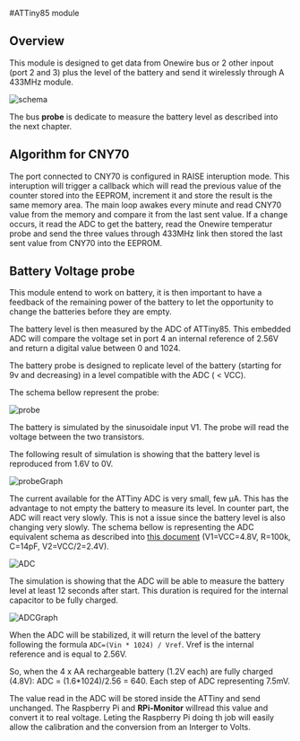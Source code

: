 #ATTiny85 module

## Overview
This module is designed to get data from Onewire bus or 2 other inpout (port 2 and 3) plus the level of the battery and send it wirelessly through A 433MHz module.

![schema](https://bitbucket.org/xberger/arduino-rfs/raw/master/Arduino/ATTiny85/Board/attiny85_schem_small.png)

The bus **probe** is dedicate to measure the battery level as described into the next chapter.

## Algorithm for CNY70
The port connected to CNY70 is configured in RAISE interuption mode. This interuption will trigger a callback which will read the previous value of the counter stored into the EEPROM, increment it and store the result is the same memory area.
The main loop awakes every minute and read CNY70 value from the memory and compare it from the last sent value. If a change occurs, it read the ADC to get the battery, read the Onewire temperatur probe and send the three values through 433MHz link then stored the last sent value from CNY70 into the EEPROM. 


## Battery Voltage probe
This module entend to work on battery, it is then important to have a feedback of the remaining power of the battery to let the opportunity to change the batteries before they are empty.

The battery level is then measured by the ADC of ATTiny85. This embedded ADC will compare the voltage set in port 4 an internal reference of 2.56V and return a digital value between 0 and 1024. 

The battery probe is designed to replicate level of the battery (starting for 9v and decreasing) in a level compatible with the ADC ( < VCC).

The schema bellow represent the probe:

![probe](https://bitbucket.org/xberger/arduino-rfs/raw/master/Arduino/ATTiny85/Board/VBatProbe.png)

The battery is simulated by the sinusoidale input V1. The probe will read the voltage between the two transistors.

The following result of simulation is showing that the battery level is reproduced from 1.6V to 0V.

![probeGraph](https://bitbucket.org/xberger/arduino-rfs/raw/master/Arduino/ATTiny85/Board/VBatProbeGraph.png)

The current available for the ATTiny ADC is very small, few µA. This has the advantage to not empty the battery to measure its level. In counter part, the ADC will react very slowly. This is not a issue since the battery level is also changing very slowly. The schema bellow is representing the ADC equivalent schema as described into [this document](https://bitbucket.org/xberger/arduino-rfs/raw/master/Arduino/ATTiny85/Docs/ADC_of_TinyAVR.pdf) (V1=VCC=4.8V, R=100k, C=14pF, V2=VCC/2=2.4V).

![ADC](https://bitbucket.org/xberger/arduino-rfs/raw/master/Arduino/ATTiny85/Board/VBatProbeStart.png)

The simulation is showing that the ADC will be able to measure the battery level at least 12 seconds after start. This duration is required for the internal capacitor to be fully charged.

![ADCGraph](https://bitbucket.org/xberger/arduino-rfs/raw/master/Arduino/ATTiny85/Board/VBatProbeStartGraph.png)

When the ADC will be stabilized, it will return the level of the battery following the formula `ADC=(Vin * 1024) / Vref`.
Vref is the internal reference and is equal to 2.56V.

So, when the 4 x AA rechargeable battery (1.2V each) are fully charged (4.8V): ADC = (1.6*1024)/2.56 = 640. Each step of ADC representing 7.5mV.

The value read in the ADC will be stored inside the ATTiny and send unchanged. The Raspberry Pi and **RPi-Monitor** willread this value and convert it to real voltage. Leting the Raspberry Pi doing th job will easily allow the calibration and the conversion from an Interger to Volts.